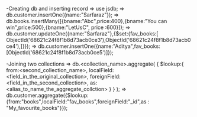 -Creating db and inserting record
    => use jsdb;
    => db.customer.insertOne({name:"Sarfaraz"});
    => db.books.insertMany([{bname:"Abc",price:400},{bname:"You can win",price:500},{bname:"LetUsC", price :600}]);
    => db.customer.updateOne({name:"Sarfaraz"},{$set:{fav_books:[ ObjectId('68621c24f8f1b8d73acb0ce3'),ObjectId('68621c24f8f1b8d73acb0ce4'),]}});
    => db.customer.insertOne({name:"Aditya",fav_books:[ObjectId('68621c24f8f1b8d73acb0ce5')]});

-Joining two collections
    => db.<collection_name>.aggregate(
        {
            $lookup:{
                from:<second_collection_name>,
                localField:<field_in_the_original_collection>,
                foreignField:<field_in_the_second_collection>,
                as: <alias_to_name_the_aggregate_collction>
            }
        }
    );
    => db.customer.aggregate({$lookup:{from:"books",localField:"fav_books",foreignField:"_id",as : "My_favourite_books"}});